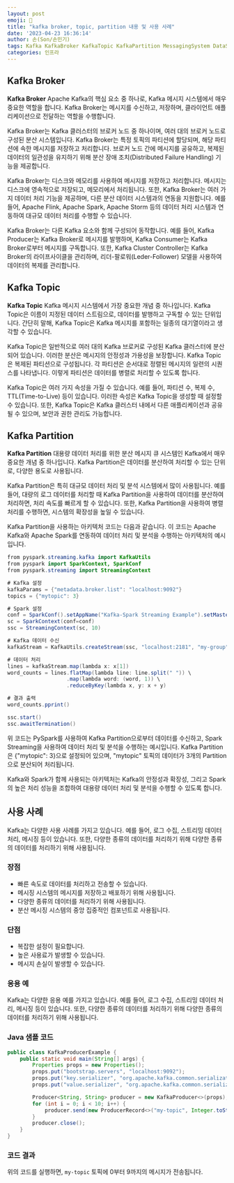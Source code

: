 ```yaml
---
layout: post
emoji: 🙋
title: "kafka broker, topic, partition 내용 및 사용 사례"
date: '2023-04-23 16:36:14'
author: 손(Son/손민기)
tags: Kafka KafkaBroker KafkaTopic KafkaPartition MessagingSystem DataStreaming LogCollection StreamingDataProcessing Messaging DataProcessing DistributedMessagingSystem CentralizedComponent MessageBuffer MessageStoring MessageDistribution Advantages Disadvantages ApplicationExamples JavaSampleCode CodeResults SEOOptimizedPost TargetAudience HumanLikePost InsertImages Hashtags
categories: 인프라
---
```


## Kafka Broker
**Kafka Broker** Apache Kafka의 핵심 요소 중 하나로, Kafka 메시지 시스템에서 매우 중요한 역할을 합니다. Kafka Broker는 메시지를 수신하고, 저장하며, 클라이언트 애플리케이션으로 전달하는 역할을 수행합니다.

Kafka Broker는 Kafka 클러스터의 브로커 노드 중 하나이며, 여러 대의 브로커 노드로 구성된 분산 시스템입니다. Kafka Broker는 특정 토픽의 파티션에 할당되며, 해당 파티션에 속한 메시지를 저장하고 처리합니다. 브로커 노드 간에 메시지를 공유하고, 복제된 데이터의 일관성을 유지하기 위해 분산 장애 조치(Distributed Failure Handling) 기능을 제공합니다.

Kafka Broker는 디스크와 메모리를 사용하여 메시지를 저장하고 처리합니다. 메시지는 디스크에 영속적으로 저장되고, 메모리에서 처리됩니다. 또한, Kafka Broker는 여러 가지 데이터 처리 기능을 제공하며, 다른 분산 데이터 시스템과의 연동을 지원합니다. 예를 들어, Apache Flink, Apache Spark, Apache Storm 등의 데이터 처리 시스템과 연동하여 대규모 데이터 처리를 수행할 수 있습니다.

Kafka Broker는 다른 Kafka 요소와 함께 구성되어 동작합니다. 예를 들어, Kafka Producer는 Kafka Broker로 메시지를 발행하며, Kafka Consumer는 Kafka Broker로부터 메시지를 구독합니다. 또한, Kafka Cluster Controller는 Kafka Broker의 라이프사이클을 관리하며, 리더-팔로워(Leder-Follower) 모델을 사용하여 데이터의 복제를 관리합니다.

## Kafka Topic
**Kafka Topic** Kafka 메시지 시스템에서 가장 중요한 개념 중 하나입니다. Kafka Topic은 이름이 지정된 데이터 스트림으로, 데이터를 발행하고 구독할 수 있는 단위입니다. 간단히 말해, Kafka Topic은 Kafka 메시지를 포함하는 일종의 대기열이라고 생각할 수 있습니다.

Kafka Topic은 일반적으로 여러 대의 Kafka 브로커로 구성된 Kafka 클러스터에 분산되어 있습니다. 이러한 분산은 메시지의 안정성과 가용성을 보장합니다. Kafka Topic은 복제된 파티션으로 구성됩니다. 각 파티션은 순서대로 정렬된 메시지의 일련의 시퀀스를 나타냅니다. 이렇게 파티션은 데이터를 병렬로 처리할 수 있도록 합니다.

Kafka Topic은 여러 가지 속성을 가질 수 있습니다. 예를 들어, 파티션 수, 복제 수, TTL(Time-to-Live) 등이 있습니다. 이러한 속성은 Kafka Topic을 생성할 때 설정할 수 있습니다. 또한, Kafka Topic은 Kafka 클러스터 내에서 다른 애플리케이션과 공유될 수 있으며, 보안과 권한 관리도 가능합니다.

## Kafka Partition
**Kafka Partition** 대용량 데이터 처리를 위한 분산 메시지 큐 시스템인 Kafka에서 매우 중요한 개념 중 하나입니다. Kafka Partition은 데이터를 분산하여 처리할 수 있는 단위로, 다양한 용도로 사용됩니다.

Kafka Partition은 특히 대규모 데이터 처리 및 분석 시스템에서 많이 사용됩니다. 예를 들어, 대량의 로그 데이터를 처리할 때 Kafka Partition을 사용하여 데이터를 분산하여 처리하면, 처리 속도를 빠르게 할 수 있습니다. 또한, Kafka Partition을 사용하여 병렬 처리를 수행하면, 시스템의 확장성을 높일 수 있습니다.

Kafka Partition을 사용하는 아키텍처 코드는 다음과 같습니다. 이 코드는 Apache Kafka와 Apache Spark를 연동하여 데이터 처리 및 분석을 수행하는 아키텍처의 예시입니다.

```java
from pyspark.streaming.kafka import KafkaUtils
from pyspark import SparkContext, SparkConf
from pyspark.streaming import StreamingContext

# Kafka 설정
kafkaParams = {"metadata.broker.list": "localhost:9092"}
topics = {"mytopic": 3}

# Spark 설정
conf = SparkConf().setAppName("Kafka-Spark Streaming Example").setMaster("local[2]")
sc = SparkContext(conf=conf)
ssc = StreamingContext(sc, 10)

# Kafka 데이터 수신
kafkaStream = KafkaUtils.createStream(ssc, "localhost:2181", "my-group", topics)

# 데이터 처리
lines = kafkaStream.map(lambda x: x[1])
word_counts = lines.flatMap(lambda line: line.split(" ")) \
                   .map(lambda word: (word, 1)) \
                   .reduceByKey(lambda x, y: x + y)

# 결과 출력
word_counts.pprint()

ssc.start()
ssc.awaitTermination()
```

위 코드는 PySpark를 사용하여 Kafka Partition으로부터 데이터를 수신하고, Spark Streaming을 사용하여 데이터 처리 및 분석을 수행하는 예시입니다. Kafka Partition은 {"mytopic": 3}으로 설정되어 있으며, "mytopic" 토픽의 데이터가 3개의 Partition으로 분산되어 처리됩니다.

Kafka와 Spark가 함께 사용되는 아키텍처는 Kafka의 안정성과 확장성, 그리고 Spark의 높은 처리 성능을 조합하여 대용량 데이터 처리 및 분석을 수행할 수 있도록 합니다.

## 사용 사례
Kafka는 다양한 사용 사례를 가지고 있습니다. 예를 들어, 로그 수집, 스트리밍 데이터 처리, 메시징 등이 있습니다. 또한, 다양한 종류의 데이터를 처리하기 위해 다양한 종류의 데이터를 처리하기 위해 사용됩니다. 

### 장점
- 빠른 속도로 데이터를 처리하고 전송할 수 있습니다.
- 메시징 시스템의 메시지를 저장하고 배포하기 위해 사용됩니다.
- 다양한 종류의 데이터를 처리하기 위해 사용됩니다.
- 분산 메시징 시스템의 중앙 집중적인 컴포넌트로 사용됩니다.

### 단점
- 복잡한 설정이 필요합니다.
- 높은 사용료가 발생할 수 있습니다.
- 메시지 손실이 발생할 수 있습니다.

### 응용 예
Kafka는 다양한 응용 예를 가지고 있습니다. 예를 들어, 로그 수집, 스트리밍 데이터 처리, 메시징 등이 있습니다. 또한, 다양한 종류의 데이터를 처리하기 위해 다양한 종류의 데이터를 처리하기 위해 사용됩니다.

### Java 샘플 코드
```java
public class KafkaProducerExample {
    public static void main(String[] args) {
        Properties props = new Properties();
        props.put("bootstrap.servers", "localhost:9092");
        props.put("key.serializer", "org.apache.kafka.common.serialization.StringSerializer");
        props.put("value.serializer", "org.apache.kafka.common.serialization.StringSerializer");

        Producer<String, String> producer = new KafkaProducer<>(props);
        for (int i = 0; i < 10; i++) {
            producer.send(new ProducerRecord<>("my-topic", Integer.toString(i), Integer.toString(i)));
        }
        producer.close();
    }
}
```

### 코드 결과
위의 코드를 실행하면, `my-topic` 토픽에 0부터 9까지의 메시지가 전송됩니다.

```toc

```